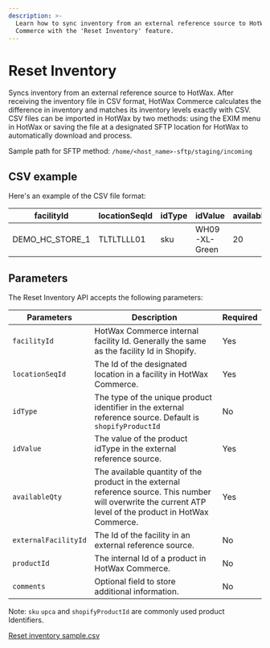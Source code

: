 ```yaml
---
description: >-
  Learn how to sync inventory from an external reference source to HotWax
  Commerce with the 'Reset Inventory' feature.
---
```


# Reset Inventory

Syncs inventory from an external reference source to HotWax. After receiving the inventory file in CSV format, HotWax Commerce calculates the difference in inventory and matches its inventory levels exactly with CSV. CSV files can be imported in HotWax by two methods: using the EXIM menu in HotWax or saving the file at a designated SFTP location for HotWax to automatically download and process.

Sample path for SFTP method: `/home/<host_name>-sftp/staging/incoming`

## CSV example

Here's an example of the CSV file format:

| facilityId         | locationSeqId | idType | idValue       | availableQty |
| ------------------ | ------------- | ------ | ------------- | ------------ |
| DEMO\_HC\_STORE\_1 | TLTLTLLL01    | sku    | WH09-XL-Green | 20           |

## Parameters

The Reset Inventory API accepts the following parameters:

| Parameters           | Description                                                                                                                                                 | Required |
| -------------------- | ----------------------------------------------------------------------------------------------------------------------------------------------------------- | -------- |
| `facilityId`         | HotWax Commerce internal facility Id. Generally the same as the facility Id in Shopify.                                                                     | Yes      |
| `locationSeqId`      | The Id of the designated location in a facility in HotWax Commerce.                                                                                         | Yes      |
| `idType`             | The type of the unique product identifier in the external reference source. Default is `shopifyProductId`                                                   | No       |
| `idValue`            | The value of the product idType in the external reference source.                                                                                           | Yes      |
| `availableQty`       | The available quantity of the product in the external reference source. This number will overwrite the current ATP level of the product in HotWax Commerce. | Yes      |
| `externalFacilityId` | The Id of the facility in an external reference source.                                                                                                     | No       |
| `productId`          | The internal Id of a product in HotWax Commerce.                                                                                                            | No       |
| `comments`           | Optional field to store additional information.                                                                                                             | No       |

Note: `sku` `upca` and `shopifyProductId` are commonly used product Identifiers.

[Reset inventory sample.csv](samples/reset-inventory-sample.csv)
